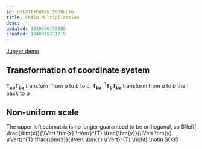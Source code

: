 ```yaml
---
id: dJLXTtYPWBZwj5Gd8oOY6
title: Chain Multiplication
desc: ''
updated: 1640606179086
created: 1640018271719
---
```


[Jupyer demo](/assets/documents/affine_2d.ipynb)

## Transformation of coordinate system
$\bm{T_{cb}} \bm{T_{ba}}$ transform from $a$ to $b$ to $c$, $\bm{{T_{ba}}}^{-1}\bm{T_{b}}\bm{T_{ba}}$ transform from $a$ to $b$ then back to $a$
## Non-uniform scale
The upper left submatrix is no longer guaranteed to be orthogonal, so $\left[ \frac{\bm{x}}{\lVert \bm{x} \rVert}^{T} \frac{\bm{y}}{\lVert \bm{y} \rVert}^{T} \frac{\bm{z}}{\lVert \bm{z} \rVert}^{T} \right] \notin SO3$

